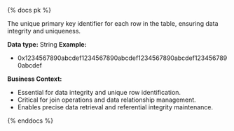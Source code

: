 {% docs pk %}

The unique primary key identifier for each row in the table, ensuring data integrity and uniqueness.

**Data type:** String
**Example:**
- 0x1234567890abcdef1234567890abcdef1234567890abcdef1234567890abcdef

**Business Context:**
- Essential for data integrity and unique row identification.
- Critical for join operations and data relationship management.
- Enables precise data retrieval and referential integrity maintenance.

{% enddocs %}